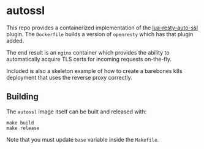 # autossl
This repo provides a containerized implementation of the [lua-resty-auto-ssl](https://github.com/GUI/lua-resty-auto-ssl) plugin.  The `Dockerfile` builds a version of `openresty` which has that plugin added.

The end result is an `nginx` container which provides the ability to automatically acquire TLS certs for incoming requests on-the-fly.

Included is also a skeleton example of how to create a barebones k8s deployment that uses the reverse proxy correctly.

## Building
The `autossl` image itself can be built and released with:

```
make build
make release
```

Note that you must update `base` variable inside the `Makefile`.
